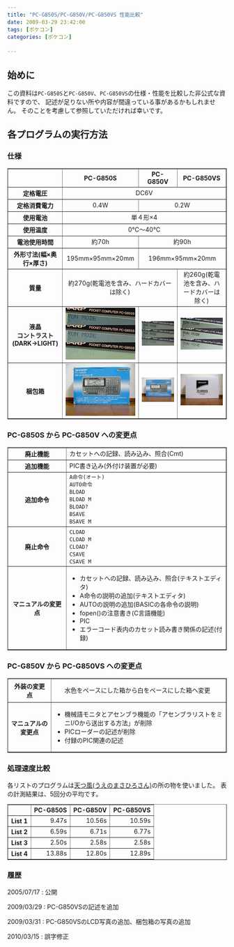 ```yaml
---
title: "PC-G850S/PC-G850V/PC-G850VS 性能比較"
date: 2009-03-29 23:42:00
tags: [ポケコン]
categories: [ポケコン]

---
```


## 始めに

この資料は`PC-G850S`と`PC-G850V`、`PC-G850VS`の仕様・性能を比較した非公式な資料ですので、 記述が足りない所や内容が間違っている事があるかもしれません。 そのことを考慮して参照していただければ幸いです。

## 各プログラムの実行方法

### 仕様

<table border="1" summary=""><tr>
<th>
<br />
</th>
<th>
PC-G850S
</th>
<th>
PC-G850V
</th>
<th>
PC-G850VS
</th>
</tr>
<tr>
<th>
定格電圧
</th>
<td colspan="3" align="center">
DC6V
</td>
</tr>
<tr>
<th>
定格消費電力
</th>
<td align="center">
0.4W
</td>
<td colspan="2" align="center">
0.2W
</td>
</tr>
<tr>
<th>
使用電池
</th>
<td colspan="3" align="center">
単４形×4
</td>
</tr>
<tr>
<th>
使用温度
</th>
<td colspan="3" align="center">
0℃〜40℃
</td>
</tr>
<tr>
<th>
電池使用時間
</th>
<td align="center">
約70h
</td>
<td colspan="2" align="center">
約90h
</td>
</tr>
<tr>
<th>
外形寸法(幅×奥行×厚さ)
</th>
<td align="center">
195mm×95mm×20mm
</td>
<td colspan="2" align="center">
196mm×95mm×20mm
</td>
</tr>
<tr>
<th>
質量
</th>
<td colspan="2" align="center">
約270g(乾電池を含み、ハードカバーは除く)
</td>
<td align="center">
約260g(乾電池を含み、ハードカバーは除く)
</td>
</tr>
<tr>
<th>
液晶<br />コントラスト<br />(DARK→LIGHT)
</th>
<td align="center">
<a href="/images/2009_0329_850s_lcd.jpg"><img src="/images/2009_0329_850s_lcds.jpg" title="PC-G850Sの液晶画面" /></a>
</td>
<td align="center">
<a href="/images/2009_0329_850v_lcd.jpg"><img src="/images/2009_0329_850v_lcds.jpg" title="PC-G850Vの液晶画面" /></a>
</td>
<td align="center">
<a href="/images/2009_0329_850vs_lcd.jpg"><img src="/images/2009_0329_850vs_lcds.jpg" title="PC-G850VSの液晶画面" /></a>
</td>
</tr>
<tr>
<th>
梱包箱
</th>
<td align="center">
<a href="/images/2009_0329_850s_box.jpg"><img src="/images/2009_0329_850s_boxs.jpg" title="PC-G850Sの梱包箱" /></a>
</td>
<td align="center">
<a href="/images/2009_0329_850v_box.jpg"><img src="/images/2009_0329_850v_boxs.jpg" title="PC-G850Vの梱包箱" /></a>
</td>
<td align="center">
<a href="/images/2009_0329_850vs_box.jpg"><img src="/images/2009_0329_850vs_boxs.jpg" title="PC-G850VSの梱包箱" /></a>
</td>
</tr>
</table>

### PC-G850S から PC-G850V への変更点

<table border="1" summary=""><tr>
<th>
廃止機能
</th>
<td>
カセットへの記録、読み込み、照合(Cmt)
</td>
</tr>
<tr>
<th>
追加機能
</th>
<td>
PIC書き込み(外付け装置が必要)
</td>
</tr>
<tr>
<th>
追加命令
</th>
<td>
<code>A命令(オート)</code><br /> <code>AUTO命令</code><br /> <code>BLOAD</code><br /> <code>BLOAD M</code><br /> <code>BLOAD?</code><br /> <code>BSAVE</code><br /> <code>BSAVE M</code>
</td>
</tr>
<tr>
<th>
廃止命令
</th>
<td>
<code>CLOAD</code><br /> <code>CLOAD M</code><br /> <code>CLOAD?</code><br /> <code>CSAVE</code><br /> <code>CSAVE M</code>
</td>
</tr>
<tr>
<th>
マニュアルの変更点
</th>
<td>
<ul>
<li>
カセットへの記録、読み込み、照合(テキストエディタ)
</li>
<li>
A命令の説明の追加(テキストエディタ)
</li>
<li>
AUTOの説明の追加(BASICの各命令の説明)
</li>
<li>
fopen()の注意書き(C言語機能)
</li>
<li>
PIC
</li>
<li>
エラーコード表内のカセット読み書き関係の記述(付録)
</li>
</ul>
</td>
</tr>
</table>

### PC-G850V から PC-G850VS への変更点

<table border="1" summary=""><tr>
<th>
外装の変更点
</th>
<td>
<ul>
水色をベースにした箱から白をベースにした箱へ変更
</ul>
</td>
</tr>
<tr>
<th>
マニュアルの変更点
</th>
<td>
<ul>
<li>
機械語モニタとアセンブラ機能の「アセンブラリストをミニI/Oから送出する方法」が削除
</li>
<li>
PICローダーの記述が削除<!-- (指導用マニュアルに移動？) -->
</li>
<li>
付録のPIC関連の記述
</li>
</ul>
</td>
</tr>
</table>

### 処理速度比較

各リストのプログラムは[天つ風(うえのまさひろさん)][1]の所の物を使いました。 表の計測結果は、5回分の平均です。 

 [1]: http://earthgale.ram.ne.jp/

<table border="1" summary=""><tr>
<th>
<br />
</th>
<th>
PC-G850S
</th>
<th>
PC-G850V
</th>
<th>
PC-G850VS
</th>
</tr>
<tr>
<th>
List 1
</th>
<td align="right">
9.47s
</td>
<td align="right">
10.56s
</td>
<td align="right">
10.59s
</td>
</tr>
<tr>
<th>
List 2
</th>
<td align="right">
6.59s
</td>
<td align="right">
6.71s
</td>
<td align="right">
6.77s
</td>
</tr>
<tr>
<th>
List 3
</th>
<td align="right">
2.50s
</td>
<td align="right">
2.58s
</td>
<td align="right">
2.58s
</td>
</tr>
<tr>
<th>
List 4
</th>
<td align="right">
13.88s
</td>
<td align="right">
12.80s
</td>
<td align="right">
12.89s
</td>
</tr>
</table>

### 履歴

2005/07/17
: 公開

2009/03/29
: PC-G850VSの記述を追加

2009/03/31
: PC-G850VSのLCD写真の追加、梱包箱の写真の追加

2010/03/15
: 誤字修正
